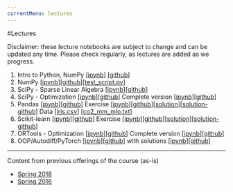 ```yaml
---
currentMenu: lectures
---
```


#Lectures

Disclaimer: these lecture notebooks are subject to change and can be updated any time.
Please check regularly, as lectures are added as we progress.

1. Intro to Python, NumPy [[ipynb](./nb/2018_fall/Lecture_1.ipynb)] [[github](https://github.com/icme/cme193/blob/gh-pages/nb/2018_fall/Lecture_1.ipynb)]
2. NumPy [[ipynb](./nb/2018_fall/Lecture_2.ipynb)][[github](https://github.com/icme/cme193/blob/gh-pages/nb/2018_fall/Lecture_2.ipynb)][[test_script.py](./nb/2018_fall/lecture_2/test_script.py)]
3. SciPy - Sparse Linear Algebra [[ipynb](./nb/2018_fall/Lecture_3_scipy.ipynb)][[github](https://github.com/icme/cme193/blob/gh-pages/nb/2018_fall/Lecture_3_scipy.ipynb)]
4. SciPy - Optimization [[ipynb](./nb/2018_fall/Lecture4-Optimization-Using-Python-SciPy-InClass.ipynb)][[github](https://github.com/icme/cme193/blob/gh-pages/nb/2018_fall/Lecture4-Optimization-Using-Python-SciPy-InClass.ipynb)]
Complete version [[ipynb](./nb/2018_fall/Lecture4-Optimization-Using-Python-SciPy.ipynb)][[github](https://github.com/icme/cme193/blob/gh-pages/nb/2018_fall/Lecture4-Optimization-Using-Python-SciPy.ipynb)]
5. Pandas
[[ipynb](./nb/2018_fall/Lecture5-Pandas.ipynb)][[github](https://github.com/icme/cme193/blob/gh-pages/nb/2018_fall/Lecture5-Pandas.ipynb)] Exercise [[ipynb](./nb/2018_fall/Lecture5-supplement.ipynb)][[github](https://github.com/icme/cme193/blob/gh-pages/nb/2018_fall/Lecture5-supplement.ipynb)][[solution](./nb/2018_fall/Lecture5-supplement-solution.ipynb)][[solution-github](https://github.com/icme/cme193/blob/gh-pages/nb/2018_fall/Lecture5-supplement-solution.ipynb)] Data [[iris.csv](./nb/2018_fall/data/iris.csv)] [[co2_mm_mlo.txt](ftp://aftp.cmdl.noaa.gov/products/trends/co2/co2_mm_mlo.txt)]
6. Scikit-learn [[ipynb](./nb/2018_fall/Lecture6-Scikit-learn.ipynb)][[github](https://github.com/icme/cme193/blob/gh-pages/nb/2018_fall/Lecture6-Scikit-learn.ipynb)] Exercise [[ipynb](./nb/2018_fall/Lecture6-supplement.ipynb)][[github](https://github.com/icme/cme193/blob/gh-pages/nb/2018_fall/Lecture6-supplement.ipynb)][[solution](./nb/2018_fall/Lecture6-supplement-solution.ipynb)][[solution-github](https://github.com/icme/cme193/blob/gh-pages/nb/2018_fall/Lecture6-supplement-solution.ipynb)]
7. ORTools - Optimization [[ipynb](./nb/2018_fall/Lecture7-Optimization-Using-Python-ORTools-InClass.ipynb)][[github](https://github.com/icme/cme193/blob/gh-pages/nb/2018_fall/Lecture7-Optimization-Using-Python-ORTools-InClass.ipynb)] Complete version [[ipynb](./nb/2018_fall/Lecture7-Optimization-Using-Python-ORTools.ipynb)][[github](https://github.com/icme/cme193/blob/gh-pages/nb/2018_fall/Lecture7-Optimization-Using-Python-ORTools.ipynb)]
8. OOP/Autodiff/PyTorch [[ipynb](./nb/2018_fall/Lecture8.ipynb)][[github](https://github.com/icme/cme193/blob/gh-pages/nb/2018_fall/Lecture8.ipynb)] with solutions [[ipynb](./nb/2018_fall/Lecture8-solutions.ipynb)][[github](https://github.com/icme/cme193/blob/gh-pages/nb/2018_fall/Lecture8-solutions.ipynb)]

---

Content from previous offerings of the course (as-is)
* [Spring 2018](https://github.com/icme/cme193/tree/gh-pages/nb/2018_spring/)
* [Spring 2016](https://github.com/icme/cme193/tree/gh-pages/nb/2016_spring/)
